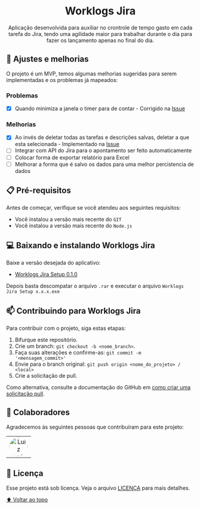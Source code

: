 <h1 align="center">
Worklogs Jira
</h1>

<p align="center">Aplicação desenvolvida para auxiliar no crontrole de tempo gasto em cada tarefa do Jira, tendo uma agilidade maior para trabalhar durante o dia para fazer os lançamento apenas no final do dia.</p>

## 🧰 Ajustes e melhorias

O projeto é um MVP, temos algumas melhorias sugeridas para serem implementadas e os problemas já mapeados:

### **Problemas**
- [x] Quando minimiza a janela o timer para de contar - Corrigido na [Issue](https://github.com/luizbp/clockwork-jira-electron/issues/3)
### **Melhorias**
- [x] Ao invés de deletar todas as tarefas e descrições salvas, deletar a que esta selecionada - Implementado na [Issue](https://github.com/luizbp/clockwork-jira-electron/issues/3)
- [ ] Integrar com API do Jira para o apontamento ser feito automaticamente
- [ ] Colocar forma de exportar relatório para Excel
- [ ] Melhorar a forma que é salvo os dados para uma melhor percistencia de dados

## 📋 Pré-requisitos

Antes de começar, verifique se você atendeu aos seguintes requisitos:
* Você instalou a versão mais recente do `GIT`
* Você instalou a versão mais recente do `Node.js`

## 💻 Baixando e instalando Worklogs Jira

Baixe a versão desejada do aplicativo:
- [Worklogs Jira Setup 0.1.0](https://1drv.ms/u/s!Av3PhCVdQ30ghppp3PS7jStFZ5PXdQ?e=SbCxdT)

Depois basta descompatar o arquivo `.rar` e executar o arquivo `Worklogs Jira Setup x.x.x.exe`
## 📫 Contribuindo para Worklogs Jira
Para contribuir com o projeto, siga estas etapas:

1. Bifurque este repositório.
2. Crie um branch: `git checkout -b <nome_branch>`.
3. Faça suas alterações e confirme-as: `git commit -m '<mensagem_commit>'`
4. Envie para o branch original: `git push origin <nome_do_projeto> / <local>`
5. Crie a solicitação de pull.

Como alternativa, consulte a documentação do GitHub em [como criar uma solicitação pull](https://help.github.com/en/github/collaborating-with-issues-and-pull-requests/creating-a-pull-request).

## 🤝 Colaboradores

Agradecemos às seguintes pessoas que contribuíram para este projeto:

<table>
  <tr>
    <td align="center">
      <a href="https://github.com/luizbpacct" target="_blank" title="Luiz Carlos B Pereira">
        <img src="https://avatars.githubusercontent.com/u/115479427" width="50px;" style="border-radius: 100%;" alt="Luiz Carlos B Pereira"/><br>
      </a>
    </td>
  </tr>
</table>

## 📝 Licença

Esse projeto está sob licença. Veja o arquivo [LICENÇA](LICENSE.md) para mais detalhes.

[⬆ Voltar ao topo](#worklogs-jira)<br>
